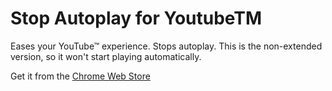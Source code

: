 Stop Autoplay for YoutubeTM
===================

Eases your YouTube™ experience. Stops autoplay. This is the non-extended version, so it won't start playing automatically.

Get it from the [Chrome Web Store](https://chrome.google.com/webstore/detail/stop-autoplay-for-youtube/figkapeodjhdgnpiamleongcmecfjccb)

